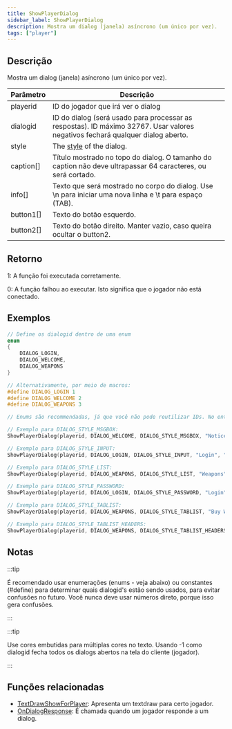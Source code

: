 ```yaml
---
title: ShowPlayerDialog
sidebar_label: ShowPlayerDialog
description: Mostra um dialog (janela) asíncrono (um único por vez).
tags: ["player"]
---
```


## Descrição

Mostra um dialog (janela) asíncrono (um único por vez).

| Parâmetro | Descrição                                                                                                                      |
| --------- | ------------------------------------------------------------------------------------------------------------------------------ |
| playerid  | ID do jogador que irá ver o dialog                                                                                             |
| dialogid  | ID do dialog (será usado para processar as respostas). ID máximo 32767. Usar valores negativos fechará qualquer dialog aberto. |
| style     | The [style](../resources/dialogstyles.md) of the dialog.                                                                       |
| caption[] | Título mostrado no topo do dialog. O tamanho do caption não deve ultrapassar 64 caracteres, ou será cortado.                   |
| info[]    | Texto que será mostrado no corpo do dialog. Use \n para iniciar uma nova linha e \t para espaço (TAB).                         |
| button1[] | Texto do botão esquerdo.                                                                                                       |
| button2[] | Texto do botão direito. Manter vazio, caso queira ocultar o button2.                                                           |

## Retorno

1: A função foi executada corretamente.

0: A função falhou ao executar. Isto significa que o jogador não está conectado.

## Exemplos

```c
// Define os dialogid dentro de uma enum
enum
{
    DIALOG_LOGIN,
    DIALOG_WELCOME,
    DIALOG_WEAPONS
}

// Alternativamente, por meio de macros:
#define DIALOG_LOGIN 1
#define DIALOG_WELCOME 2
#define DIALOG_WEAPONS 3

// Enums são recommendadas, já que você não pode reutilizar IDs. No entanto, enums usam memória para armazenar as definições, enquanto as define são pré-processadas na compilação.

// Exemplo para DIALOG_STYLE_MSGBOX:
ShowPlayerDialog(playerid, DIALOG_WELCOME, DIALOG_STYLE_MSGBOX, "Notice", "You are connected to the server", "Close", "");

// Exemplo para DIALOG_STYLE_INPUT:
ShowPlayerDialog(playerid, DIALOG_LOGIN, DIALOG_STYLE_INPUT, "Login", "Enter your password below:", "Login", "Cancel");

// Exemplo para DIALOG_STYLE_LIST:
ShowPlayerDialog(playerid, DIALOG_WEAPONS, DIALOG_STYLE_LIST, "Weapons", "AK47\nM4\nSniper Rifle", "Option 1", "Option 2");

// Exemplo para DIALOG_STYLE_PASSWORD:
ShowPlayerDialog(playerid, DIALOG_LOGIN, DIALOG_STYLE_PASSWORD, "Login", "Enter your password below:", "Login", "Cancel");

// Exemplo para DIALOG_STYLE_TABLIST:
ShowPlayerDialog(playerid, DIALOG_WEAPONS, DIALOG_STYLE_TABLIST, "Buy Weapon", "Deagle\t$5000\t100\nSawnoff\t$5000\t100\nPistol\t$1000\t50", "Select", "Cancel");

// Exemplo para DIALOG_STYLE_TABLIST_HEADERS:
ShowPlayerDialog(playerid, DIALOG_WEAPONS, DIALOG_STYLE_TABLIST_HEADERS, "Buy Weapon", "Weapon\tPrice\tAmmo\nDeagle\t$5000\t100\nSawnoff\t$5000\t100\nPistol\t$1000\t50", "Select", "Cancel");
```

## Notas

:::tip

É recomendado usar enumerações (enums - veja abaixo) ou constantes (#define) para determinar quais dialogid's estão sendo usados, para evitar confusões no futuro. Você nunca deve usar números direto, porque isso gera confusões.

:::

:::tip

Use cores embutidas para múltiplas cores no texto. Usando -1 como dialogid fecha todos os dialogs abertos na tela do cliente (jogador).

:::

## Funções relacionadas

- [TextDrawShowForPlayer](TextDrawShowForPlayer.md): Apresenta um textdraw para certo jogador.
- [OnDialogResponse](../callbacks/OnDialogResponse.md): É chamada quando um jogador responde a um dialog.

